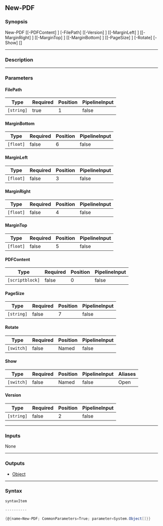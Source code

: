 New-PDF
-------




### Synopsis

New-PDF [[-PDFContent] <scriptblock>] [-FilePath] <string> [[-Version] <string>] [[-MarginLeft] <float>] [[-MarginRight] <float>] [[-MarginTop] <float>] [[-MarginBottom] <float>] [[-PageSize] <string>] [-Rotate] [-Show] [<CommonParameters>]




---


### Description


---


### Parameters
#### **FilePath**




|Type      |Required|Position|PipelineInput|
|----------|--------|--------|-------------|
|`[string]`|true    |1       |false        |



#### **MarginBottom**




|Type     |Required|Position|PipelineInput|
|---------|--------|--------|-------------|
|`[float]`|false   |6       |false        |



#### **MarginLeft**




|Type     |Required|Position|PipelineInput|
|---------|--------|--------|-------------|
|`[float]`|false   |3       |false        |



#### **MarginRight**




|Type     |Required|Position|PipelineInput|
|---------|--------|--------|-------------|
|`[float]`|false   |4       |false        |



#### **MarginTop**




|Type     |Required|Position|PipelineInput|
|---------|--------|--------|-------------|
|`[float]`|false   |5       |false        |



#### **PDFContent**




|Type           |Required|Position|PipelineInput|
|---------------|--------|--------|-------------|
|`[scriptblock]`|false   |0       |false        |



#### **PageSize**




|Type      |Required|Position|PipelineInput|
|----------|--------|--------|-------------|
|`[string]`|false   |7       |false        |



#### **Rotate**




|Type      |Required|Position|PipelineInput|
|----------|--------|--------|-------------|
|`[switch]`|false   |Named   |false        |



#### **Show**




|Type      |Required|Position|PipelineInput|Aliases|
|----------|--------|--------|-------------|-------|
|`[switch]`|false   |Named   |false        |Open   |



#### **Version**




|Type      |Required|Position|PipelineInput|
|----------|--------|--------|-------------|
|`[string]`|false   |2       |false        |





---


### Inputs
None




---


### Outputs
* [Object](https://learn.microsoft.com/en-us/dotnet/api/System.Object)






---


### Syntax
```PowerShell
syntaxItem
```
```PowerShell
----------
```
```PowerShell
{@{name=New-PDF; CommonParameters=True; parameter=System.Object[]}}
```
